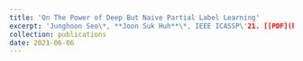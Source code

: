 ```yaml
---
title: 'On The Power of Deep But Naive Partial Label Learning'
excerpt: 'Junghoon Seo\*, **Joon Suk Huh**\*, IEEE ICASSP\'21. [[PDF](https://arxiv.org/pdf/2010.11600.pdf)]'
collection: publications
date: 2021-06-06
---
```


